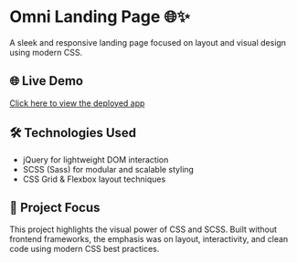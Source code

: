 # Omni Landing Page 🌐✨

A sleek and responsive landing page focused on layout and visual design using modern CSS.

## 🌐 Live Demo

[Click here to view the deployed app](https://sashasohrabi.github.io/omni/build/)

## 🛠️ Technologies Used

- jQuery for lightweight DOM interaction
- SCSS (Sass) for modular and scalable styling
- CSS Grid & Flexbox layout techniques

## 🎯 Project Focus

This project highlights the visual power of CSS and SCSS. Built without frontend frameworks, the emphasis was on layout, interactivity, and clean code using modern CSS best practices.
